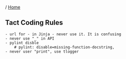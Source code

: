 / [Home](index.md)

## Tact Coding Rules


```
- url for - in Jinja - never use it. It is confusing
- never use "_" in API 
- pylint disble
	# pylint: disable=missing-function-docstring,
- never user "print", use tlogger

```


